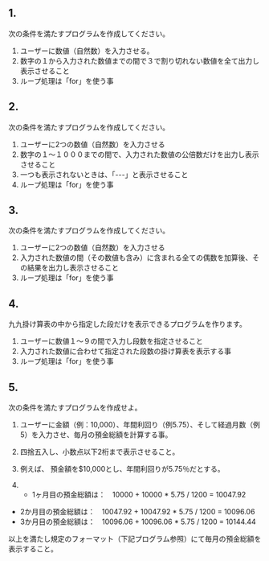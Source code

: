 ## 1. 
次の条件を満たすプログラムを作成してください。
1. ユーザーに数値（自然数）を入力させる。
2. 数字の１から入力された数値までの間で３で割り切れない数値を全て出力し表示させること
3. ループ処理は「for」を使う事


## 2. 
次の条件を満たすプログラムを作成してください。
1. ユーザーに2つの数値（自然数）を入力させる
2. 数字の１～１０００までの間で、入力された数値の公倍数だけを出力し表示させること
3. 一つも表示されないときは、「---」と表示させること
4. ループ処理は「for」を使う事


## 3. 
次の条件を満たすプログラムを作成してください。
1. ユーザーに2つの数値（自然数）を入力させる
2. 入力された数値の間（その数値も含み）に含まれる全ての偶数を加算後、その結果を出力し表示させること
3. ループ処理は「for」を使う事

## 4. 
九九掛け算表の中から指定した段だけを表示できるプログラムを作ります。
1. ユーザーに数値１～９の間で入力し段数を指定させること
2. 入力された数値に合わせて指定された段数の掛け算表を表示する事
3. ループ処理は「for」を使う事


## 5. 
次の条件を満たすプログラムを作成せよ。 
1. ユーザーに金額（例：10,000）、年間利回り（例5.75）、そして経過月数（例5）を入力させ、毎月の預金総額を計算する事。

2. 四捨五入し、小数点以下2桁まで表示させること。

3. 例えば、 預金額を$10,000とし、年間利回りが5.75％だとする。

4. - 1ヶ月目の預金総額は：　10000 + 10000 * 5.75 / 1200 = 10047.92 
  - 2か月目の預金総額は：　10047.92 + 10047.92 * 5.75 / 1200 = 10096.06 
  - 3か月目の預金総額は：　10096.06 + 10096.06 * 5.75 / 1200 = 10144.44

以上を満たし規定のフォーマット（下記プログラム参照）にて毎月の預金総額を表示すること。
